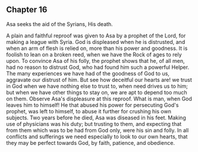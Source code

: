 ## Chapter 16

Asa seeks the aid of the Syrians, His death.

A plain and faithful reproof was given to Asa by a prophet of the Lord, for making a league with Syria. God is displeased when he is distrusted, and when an arm of flesh is relied on, more than his power and goodness. It is foolish to lean on a broken reed, when we have the Rock of ages to rely upon. To convince Asa of his folly, the prophet shows that he, of all men, had no reason to distrust God, who had found him such a powerful Helper. The many experiences we have had of the goodness of God to us, aggravate our distrust of him. But see how deceitful our hearts are! we trust in God when we have nothing else to trust to, when need drives us to him; but when we have other things to stay on, we are apt to depend too much on them. Observe Asa's displeasure at this reproof. What is man, when God leaves him to himself! He that abused his power for persecuting God's prophet, was left to himself, to abuse it further for crushing his own subjects. Two years before he died, Asa was diseased in his feet. Making use of physicians was his duty; but trusting to them, and expecting that from them which was to be had from God only, were his sin and folly. In all conflicts and sufferings we need especially to look to our own hearts, that they may be perfect towards God, by faith, patience, and obedience.


